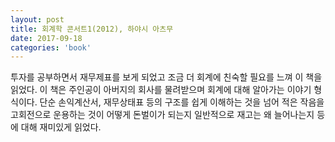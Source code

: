 ```yaml
---
layout: post
title: 회계학 콘서트1(2012), 하야시 아츠무
date: 2017-09-18
categories: 'book'
---
```


투자를 공부하면서 재무제표를 보게 되었고 조금 더 회계에 친숙할 필요를 느껴 이 책을 읽었다. 이 책은 주인공이 아버지의 회사를 물려받으며 회계에 대해 알아가는 이야기 형식이다. 단순 손익계산서, 재무상태표 등의 구조를 쉽게 이해하는 것을 넘어 적은 작음을 고회전으로 운용하는 것이 어떻게 돈벌이가 되는지 일반적으로 재고는 왜 늘어나는지 등에 대해 재미있게 읽었다.